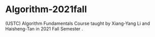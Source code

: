 # Algorithm-2021fall
(USTC) Algorithm Fundamentals Course taught by Xiang-Yang Li and Haisheng-Tan in 2021 Fall Semester .
